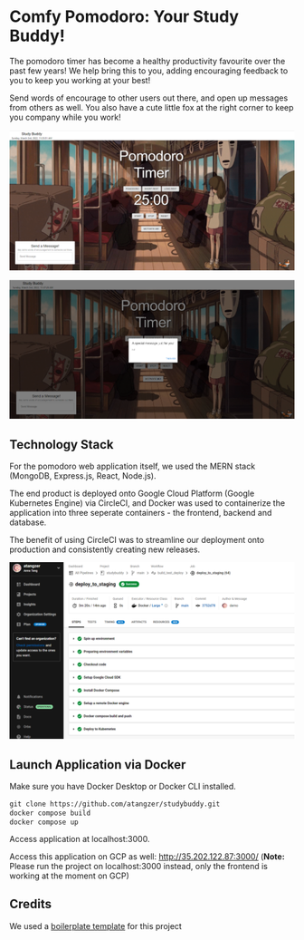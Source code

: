 # Comfy Pomodoro: Your Study Buddy! 

The pomodoro timer has become a healthy productivity favourite over the past few years! We help bring this to you, adding encouraging feedback to you to keep you working at your best!

Send words of encourage to other users out there, and open up messages from others as well. You also have a cute little fox at the right corner to keep you company while you work!

<p align = 'center'>
  <img src = 'images/1.png'>
</p>

<p align = 'center'>
  <img src = 'images/2.png'>
</p>

## Technology Stack

For the pomodoro web application itself, we used the MERN stack (MongoDB, Express.js, React, Node.js).

The end product is deployed onto Google Cloud Platform (Google Kubernetes Engine) via CircleCI, and Docker was used to containerize the application into three seperate containers - the frontend, backend and database.

The benefit of using CircleCI was to streamline our deployment onto production and consistently creating new releases.

<p align = 'center'>
  <img src = 'images/3.png'>
</p>

## Launch Application via Docker

Make sure you have Docker Desktop or Docker CLI installed.

```
git clone https://github.com/atangzer/studybuddy.git
docker compose build
docker compose up
```
Access application at localhost:3000.

Access this application on GCP as well: http://35.202.122.87:3000/ (**Note:** Please run the project on localhost:3000 instead, only the frontend is working at the moment on GCP)

## Credits

We used a [boilerplate template](https://github.com/sahat/hackathon-starter/) for this project
